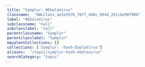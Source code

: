 ```yaml
--- 
 title: "Symplur: #EbolaVirus" 
 classname:  "OWLClass_ae2e297b_7877_4d8c_8944_25ccbe90798b" 
 label: "#EbolaVirus" 
 subclassname: "null" 
 subclasslabel: "null" 
 parentclassname: "Symplur" 
 parentclasslabel: "Symplur" 
 equalentCollections: [] 
 collections: ['Symplur: -hash-EbolaVirus']
 aliases:  "/topic/symplur-hash-ebolavirus"  
 searchCategory: "topic" 
---
```

